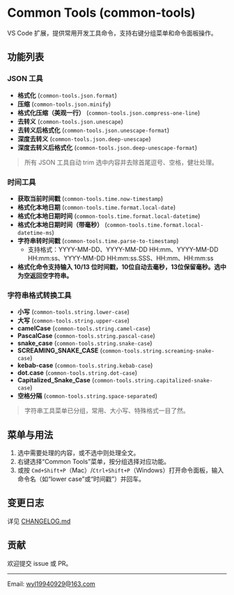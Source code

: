 # Common Tools (common-tools)

VS Code 扩展，提供常用开发工具命令，支持右键分组菜单和命令面板操作。

## 功能列表

### JSON 工具
- **格式化** (`common-tools.json.format`)
- **压缩** (`common-tools.json.minify`)
- **格式化压缩（美观一行）** (`common-tools.json.compress-one-line`)
- **去转义** (`common-tools.json.unescape`)
- **去转义后格式化** (`common-tools.json.unescape-format`)
- **深度去转义** (`common-tools.json.deep-unescape`)
- **深度去转义后格式化** (`common-tools.json.deep-unescape-format`)

> 所有 JSON 工具自动 trim 选中内容并去除首尾逗号、空格，健壮处理。

### 时间工具
- **获取当前时间戳** (`common-tools.time.now-timestamp`)
- **格式化本地日期** (`common-tools.time.format.local-date`)
- **格式化本地日期时间** (`common-tools.time.format.local-datetime`)
- **格式化本地日期时间（带毫秒）** (`common-tools.time.format.local-datetime-ms`)
- **字符串转时间戳** (`common-tools.time.parse-to-timestamp`)
  - 支持格式：YYYY-MM-DD、YYYY-MM-DD HH:mm、YYYY-MM-DD HH:mm:ss、YYYY-MM-DD HH:mm:ss.SSS、HH:mm、HH:mm:ss
- **格式化命令支持输入 10/13 位时间戳，10位自动去毫秒，13位保留毫秒。选中为空返回空字符串。**

### 字符串格式转换工具
- **小写** (`common-tools.string.lower-case`)
- **大写** (`common-tools.string.upper-case`)
- **camelCase** (`common-tools.string.camel-case`)
- **PascalCase** (`common-tools.string.pascal-case`)
- **snake_case** (`common-tools.string.snake-case`)
- **SCREAMING_SNAKE_CASE** (`common-tools.string.screaming-snake-case`)
- **kebab-case** (`common-tools.string.kebab-case`)
- **dot.case** (`common-tools.string.dot-case`)
- **Capitalized_Snake_Case** (`common-tools.string.capitalized-snake-case`)
- **空格分隔** (`common-tools.string.space-separated`)

> 字符串工具菜单已分组，常用、大小写、特殊格式一目了然。

## 菜单与用法
1. 选中需要处理的内容，或不选中则处理全文。
2. 右键选择“Common Tools”菜单，按分组选择对应功能。
3. 或按 `Cmd+Shift+P`（Mac）/`Ctrl+Shift+P`（Windows）打开命令面板，输入命令名（如“lower case”或“时间戳”）并回车。

## 变更日志
详见 [CHANGELOG.md](./CHANGELOG.md)

## 贡献
欢迎提交 issue 或 PR。

---

Email: wyl19940929@163.com